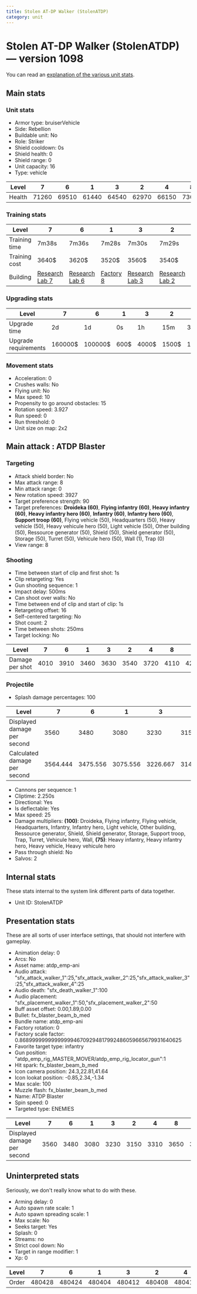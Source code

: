 ```yaml
---
title: Stolen AT-DP Walker (StolenATDP)
category: unit
---
```


# Stolen AT-DP Walker (StolenATDP) — version 1098

You can read an [explanation  of the various unit stats](unitexplained.md).

## Main stats

### Unit stats

  * Armor type: bruiserVehicle
  * Side: Rebellion
  * Buildable unit: No
  * Role: Striker
  * Shield cooldown: 0s
  * Shield health: 0
  * Shield range: 0
  * Unit capacity: 16
  * Type: vehicle

|Level |7    |6    |1    |3    |2    |4    |8    |9    |10   |5    |
|------|-----|-----|-----|-----|-----|-----|-----|-----|-----|-----|
|Health|71260|69510|61440|64540|62970|66150|73060|74900|76800|67810|


### Training stats

|Level        |7                                     |6                                     |1                             |3                                     |2                                     |4                                     |8                                     |9                                     |10                                     |5                                     |
|-------------|--------------------------------------|--------------------------------------|------------------------------|--------------------------------------|--------------------------------------|--------------------------------------|--------------------------------------|--------------------------------------|---------------------------------------|--------------------------------------|
|Training time|7m38s                                 |7m36s                                 |7m28s                         |7m30s                                 |7m29s                                 |7m32s                                 |7m40s                                 |7m44s                                 |8m                                     |7m34s                                 |
|Training cost|3640$                                 |3620$                                 |3520$                         |3560$                                 |3540$                                 |3580$                                 |3660$                                 |3696$                                 |4048$                                  |3600$                                 |
|Building     |[Research Lab 7](rebelOffenseLab.html)|[Research Lab 6](rebelOffenseLab.html)|[Factory 8](rebelFactory.html)|[Research Lab 3](rebelOffenseLab.html)|[Research Lab 2](rebelOffenseLab.html)|[Research Lab 4](rebelOffenseLab.html)|[Research Lab 8](rebelOffenseLab.html)|[Research Lab 9](rebelOffenseLab.html)|[Research Lab 10](rebelOffenseLab.html)|[Research Lab 5](rebelOffenseLab.html)|


### Upgrading stats

|Level               |7      |6      |1   |3    |2    |4     |8      |9       |10      |5     |
|--------------------|-------|-------|----|-----|-----|------|-------|--------|--------|------|
|Upgrade time        |2d     |1d     |0s  |1h   |15m  |3h30m |3d12h  |5d      |1w1d    |8h    |
|Upgrade requirements|160000$|100000$|600$|4000$|1500$|12500$|320000$|1000000$|1750000$|25000$|


### Movement stats

  * Acceleration: 0
  * Crushes walls: No
  * Flying unit: No
  * Max speed: 10
  * Propensity to go around obstacles: 15
  * Rotation speed: 3.927
  * Run speed: 0
  * Run threshold: 0
  * Unit size on map: 2x2

## Main attack : ATDP Blaster

### Targeting

  * Attack shield border: No
  * Max attack range: 8
  * Min attack range: 0
  * New rotation speed: 3927
  * Target preference strength: 90
  * Target preferences: **Droideka (60)**, **Flying infantry (60)**, **Heavy infantry (60)**, **Heavy infantry hero (60)**, **Infantry (60)**, **Infantry hero (60)**, **Support troop (60)**, Flying vehicle (50), Headquarters (50), Heavy vehicle (50), Heavy vehicule hero (50), Light vehicle (50), Other building (50), Ressource generator (50), Shield (50), Shield generator (50), Storage (50), Turret (50), Vehicule hero (50), Wall (1), Trap (0)
  * View range: 8

### Shooting

  * Time between start of clip and first shot: 1s
  * Clip retargeting: Yes
  * Gun shooting sequence: 1
  * Impact delay: 500ms
  * Can shoot over walls: No
  * Time between end of clip and start of clip: 1s
  * Retargeting offset: 16
  * Self-centered targeting: No
  * Shot count: 2
  * Time between shots: 250ms
  * Target locking: No

|Level          |7   |6   |1   |3   |2   |4   |8   |9   |10  |5   |
|---------------|----|----|----|----|----|----|----|----|----|----|
|Damage per shot|4010|3910|3460|3630|3540|3720|4110|4210|4320|3810|


### Projectile

  * Splash damage percentages: 100

|Level                       |7       |6       |1       |3       |2       |4       |8       |9       |10  |5       |
|----------------------------|--------|--------|--------|--------|--------|--------|--------|--------|----|--------|
|Displayed damage per second |3560    |3480    |3080    |3230    |3150    |3310    |3650    |3740    |3840|3390    |
|Calculated damage per second|3564.444|3475.556|3075.556|3226.667|3146.667|3306.667|3653.333|3742.222|3840|3386.667|


  * Cannons per sequence: 1
  * Cliptime: 2.250s
  * Directional: Yes
  * Is deflectable: Yes
  * Max speed: 25
  * Damage multipliers: **(100)**: Droideka, Flying infantry, Flying vehicle, Headquarters, Infantry, Infantry hero, Light vehicle, Other building, Ressource generator, Shield, Shield generator, Storage, Support troop, Trap, Turret, Vehicule hero, Wall, **(75)**: Heavy infantry, Heavy infantry hero, Heavy vehicle, Heavy vehicule hero
  * Pass through shield: No
  * Salvos: 2

## Internal stats

These stats internal to the system link different parts of data together.

  * Unit ID: StolenATDP

## Presentation stats

These are all sorts of user interface settings, that should not interfere with gameplay.

  * Animation delay: 0
  * Arcs: No
  * Asset name: atdp_emp-ani
  * Audio attack: "sfx_attack_walker_1":25,"sfx_attack_walker_2":25,"sfx_attack_walker_3":25,"sfx_attack_walker_4":25
  * Audio death: "sfx_death_walker_1":100
  * Audio placement: "sfx_placement_walker_1":50,"sfx_placement_walker_2":50
  * Buff asset offset: 0.00,1.89,0.00
  * Bullet: fx_blaster_beam_b_med
  * Bundle name: atdp_emp-ani
  * Factory rotation: 0
  * Factory scale factor: 0.8689999999999999946709294817992486059665679931640625
  * Favorite target type: infantry
  * Gun position: "atdp_emp_rig_MASTER_MOVER/atdp_emp_rig_locator_gun":1
  * Hit spark: fx_blaster_beam_b_med
  * Icon camera position: 24.3,22.81,41.64
  * Icon lookat position: -0.85,2.34,-1.34
  * Max scale: 100
  * Muzzle flash: fx_blaster_beam_b_med
  * Name: ATDP Blaster
  * Spin speed: 0
  * Targeted type: ENEMIES

|Level                      |7   |6   |1   |3   |2   |4   |8   |9   |10  |5   |
|---------------------------|----|----|----|----|----|----|----|----|----|----|
|Displayed damage per second|3560|3480|3080|3230|3150|3310|3650|3740|3840|3390|


## Uninterpreted stats

Seriously, we don't really know what to do with these.

  * Arming delay: 0
  * Auto spawn rate scale: 1
  * Auto spawn spreading scale: 1
  * Max scale: No
  * Seeks target: Yes
  * Splash: 0
  * Streams: no
  * Strict cool down: No
  * Target in range modifier: 1
  * Xp: 0

|Level|7     |6     |1     |3     |2     |4     |8     |9     |10    |5     |
|-----|------|------|------|------|------|------|------|------|------|------|
|Order|480428|480424|480404|480412|480408|480416|480432|480436|480440|480420|


